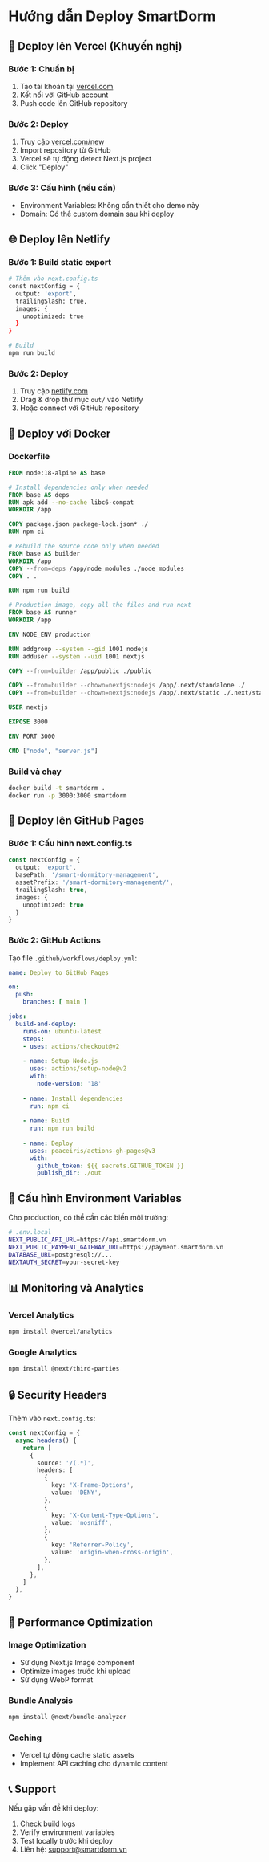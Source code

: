 # Hướng dẫn Deploy SmartDorm

## 🚀 Deploy lên Vercel (Khuyến nghị)

### Bước 1: Chuẩn bị
1. Tạo tài khoản tại [vercel.com](https://vercel.com)
2. Kết nối với GitHub account
3. Push code lên GitHub repository

### Bước 2: Deploy
1. Truy cập [vercel.com/new](https://vercel.com/new)
2. Import repository từ GitHub
3. Vercel sẽ tự động detect Next.js project
4. Click "Deploy"

### Bước 3: Cấu hình (nếu cần)
- Environment Variables: Không cần thiết cho demo này
- Domain: Có thể custom domain sau khi deploy

## 🌐 Deploy lên Netlify

### Bước 1: Build static export
```bash
# Thêm vào next.config.ts
const nextConfig = {
  output: 'export',
  trailingSlash: true,
  images: {
    unoptimized: true
  }
}

# Build
npm run build
```

### Bước 2: Deploy
1. Truy cập [netlify.com](https://netlify.com)
2. Drag & drop thư mục `out/` vào Netlify
3. Hoặc connect với GitHub repository

## 🐳 Deploy với Docker

### Dockerfile
```dockerfile
FROM node:18-alpine AS base

# Install dependencies only when needed
FROM base AS deps
RUN apk add --no-cache libc6-compat
WORKDIR /app

COPY package.json package-lock.json* ./
RUN npm ci

# Rebuild the source code only when needed
FROM base AS builder
WORKDIR /app
COPY --from=deps /app/node_modules ./node_modules
COPY . .

RUN npm run build

# Production image, copy all the files and run next
FROM base AS runner
WORKDIR /app

ENV NODE_ENV production

RUN addgroup --system --gid 1001 nodejs
RUN adduser --system --uid 1001 nextjs

COPY --from=builder /app/public ./public

COPY --from=builder --chown=nextjs:nodejs /app/.next/standalone ./
COPY --from=builder --chown=nextjs:nodejs /app/.next/static ./.next/static

USER nextjs

EXPOSE 3000

ENV PORT 3000

CMD ["node", "server.js"]
```

### Build và chạy
```bash
docker build -t smartdorm .
docker run -p 3000:3000 smartdorm
```

## 📱 Deploy lên GitHub Pages

### Bước 1: Cấu hình next.config.ts
```typescript
const nextConfig = {
  output: 'export',
  basePath: '/smart-dormitory-management',
  assetPrefix: '/smart-dormitory-management/',
  trailingSlash: true,
  images: {
    unoptimized: true
  }
}
```

### Bước 2: GitHub Actions
Tạo file `.github/workflows/deploy.yml`:
```yaml
name: Deploy to GitHub Pages

on:
  push:
    branches: [ main ]

jobs:
  build-and-deploy:
    runs-on: ubuntu-latest
    steps:
    - uses: actions/checkout@v2
    
    - name: Setup Node.js
      uses: actions/setup-node@v2
      with:
        node-version: '18'
        
    - name: Install dependencies
      run: npm ci
      
    - name: Build
      run: npm run build
      
    - name: Deploy
      uses: peaceiris/actions-gh-pages@v3
      with:
        github_token: ${{ secrets.GITHUB_TOKEN }}
        publish_dir: ./out
```

## 🔧 Cấu hình Environment Variables

Cho production, có thể cần các biến môi trường:

```bash
# .env.local
NEXT_PUBLIC_API_URL=https://api.smartdorm.vn
NEXT_PUBLIC_PAYMENT_GATEWAY_URL=https://payment.smartdorm.vn
DATABASE_URL=postgresql://...
NEXTAUTH_SECRET=your-secret-key
```

## 📊 Monitoring và Analytics

### Vercel Analytics
```bash
npm install @vercel/analytics
```

### Google Analytics
```bash
npm install @next/third-parties
```

## 🔒 Security Headers

Thêm vào `next.config.ts`:
```typescript
const nextConfig = {
  async headers() {
    return [
      {
        source: '/(.*)',
        headers: [
          {
            key: 'X-Frame-Options',
            value: 'DENY',
          },
          {
            key: 'X-Content-Type-Options',
            value: 'nosniff',
          },
          {
            key: 'Referrer-Policy',
            value: 'origin-when-cross-origin',
          },
        ],
      },
    ]
  },
}
```

## 🚀 Performance Optimization

### Image Optimization
- Sử dụng Next.js Image component
- Optimize images trước khi upload
- Sử dụng WebP format

### Bundle Analysis
```bash
npm install @next/bundle-analyzer
```

### Caching
- Vercel tự động cache static assets
- Implement API caching cho dynamic content

## 📞 Support

Nếu gặp vấn đề khi deploy:
1. Check build logs
2. Verify environment variables
3. Test locally trước khi deploy
4. Liên hệ: support@smartdorm.vn
